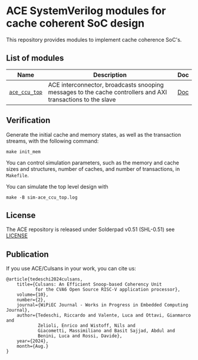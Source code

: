 # ACE SystemVerilog modules for cache coherent SoC design

This repository provides modules to implement cache coherence SoC's.

## List of modules

| Name                                                 | Description                                                                                                  | Doc                            |
|------------------------------------------------------|--------------------------------------------------------------------------------------------------------------|--------------------------------|
| [`ace_ccu_top`](src/ace_ccu_top.sv)                  | ACE interconnector, broadcasts snooping messages to the cache controllers and AXI transactions to the slave  | [Doc](doc/ace_ccu_top.md)      |

## Verification

Generate the initial cache and memory states, as well as the transaction streams, with the following command:

```
make init_mem
```

You can control simulation parameters, such as the memory and cache sizes and structures, number of caches, and number of transactions, in `Makefile`.

You can simulate the top level design with
```
make -B sim-ace_ccu_top.log
```

## License

The ACE repository is released under Solderpad v0.51 (SHL-0.51) see [LICENSE](LICENSE)

## Publication

If you use ACE/Culsans in your work, you can cite us:

```
@article{tedeschi2024culsans,
    title={Culsans: An Efficient Snoop-based Coherency Unit
           for the CVA6 Open Source RISC-V application processor},
    volume={10},
    number={2},
    journal={WiPiEC Journal - Works in Progress in Embedded Computing Journal},
    author={Tedeschi, Riccardo and Valente, Luca and Ottavi, Gianmarco and
            Zelioli, Enrico and Wistoff, Nils and
            Giacometti, Massimiliano and Basit Sajjad, Abdul and
            Benini, Luca and Rossi, Davide},
    year={2024},
    month={Aug.}
}

```
